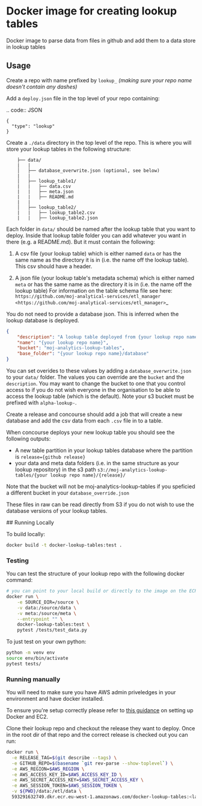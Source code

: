 # Docker image for creating lookup tables

Docker image to parse data from files in github and add them to a data store in lookup tables


## Usage

Create a repo with name prefixed by `lookup_` *(making sure your repo name doesn't contain any dashes)*

Add a `deploy.json` file in the top level of your repo containing:

.. code:: JSON

    {
      "type": "lookup"
    }

Create a `./data` directory in the top level of the repo. This is where you will store your lookup tables in the following structure:

```
    ├── data/
    |   |
    │   ├── database_overwrite.json (optional, see below)
    |   |
    │   ├── lookup_table1/
    |   |   ├── data.csv
    |   |   ├── meta.json
    |   |   ├── README.md
    |   |
    │   ├── lookup_table2/
    |   |   ├── lookup_table2.csv
    |   |   ├── lookup_table2.json
```

Each folder in `data/` should be named after the lookup table that you want to deploy. Inside that lookup table folder you can add whatever you want in there (e.g. a README.md). But it must contain the following:

1. A csv file (your lookup table) which is either named `data` or has the same name as the directory it is in (i.e. the name off the lookup table). This csv should have a header.

2. A json file (your lookup table's metadata schema) which is either named `meta` or has the same name as the directory it is in (i.e. the name off the lookup table) For information on the table schema file see here: `https://github.com/moj-analytical-services/etl_manager <https://github.com/moj-analytical-services/etl_manager>`_

You do not need to provide a database json. This is inferred when the lookup database is deployed.


```json
{
    "description": "A lookup table deployed from {your lookup repo name}",
    "name": "{your lookup repo name}",
    "bucket": "moj-analytics-lookup-tables",
    "base_folder": "{your lookup repo name}/database"
}
```
You can set overides to these values by adding a `database_overwrite.json` to your `data/` folder. The values you can override are the `bucket` and the `description`. You may want to change the bucket to one that you control access to if you do not wish everyone in the organisation to be able to access the lookup table (which is the default). Note your s3 bucket must be prefixed with `alpha-lookup-`.

Create a release and concourse should add a job that will create a new database and add the csv data from each `.csv` file in to a table.

When concourse deploys your new lookup table you should see the following outputs:

- A new table partition in your lookup tables database where the partition is `release={github release}`
- your data and meta data folders (i.e. in the same structure as your lookup repository) in the s3 path `s3://moj-analytics-lookup-tables/{your lookup repo name}/{release}/` 

Note that the bucket will not be moj-analytics-lookup-tables if you speficied a different bucket in your `database_override.json`

These files in raw can be read directly from S3 if you do not wish to use the database versions of your lookup tables. 


## Running Locally 

To build locally: 

```bash
docker build -t docker-lookup-tables:test . 
```

### Testing

You can test the structure of your lookup repo with the following docker command:

```bash
# you can point to your local build or directly to the image on the ECR instance
docker run \
    -e SOURCE_DIR=/source \
    -v data:/source/data \
    -v meta:/source/meta \
    --entrypoint "" \
    docker-lookup-tables:test \
    pytest /tests/test_data.py
```

To just test on your own python:

```bash
python -m venv env
source env/bin/activate
pytest tests/
```

### Running manually

You will need to make sure you have AWS admin priveledges in your environment and have docker installed.

To ensure you're setup correctly please refer to [this guidance]() on setting up Docker and EC2.

Clone their lookup repo and checkout the release they want to deploy. Once in the root dir of that repo and the correct release is checked out you can run:

```bash
docker run \
  -e RELEASE_TAG=$(git describe --tags) \
  -e GITHUB_REPO=$(basename `git rev-parse --show-toplevel`) \
  -e AWS_REGION=$AWS_REGION \
  -e AWS_ACCESS_KEY_ID=$AWS_ACCESS_KEY_ID \
  -e AWS_SECRET_ACCESS_KEY=$AWS_SECRET_ACCESS_KEY \
  -e AWS_SESSION_TOKEN=$AWS_SESSION_TOKEN \
  -v ${PWD}/data:/etl/data \
  593291632749.dkr.ecr.eu-west-1.amazonaws.com/docker-lookup-tables:<latest-release> # Note need to change latest-release
```

